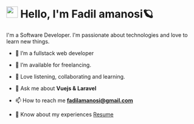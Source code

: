 # <img src="https://imgur.com/C7PX4kM.gif" height="30px" width="30px"> Hello, I'm Fadil amanosi🪐

I'm a Software Developer. I'm passionate about technologies and love to learn new things.

- 🌱 I’m a fullstack web developer

- 🤝 I’m available for freelancing.

- 🌱 Love listening, collaborating and learning.

- 💬 Ask me about **Vuejs & Laravel**

- 📫 How to reach me **fadilamanosi@gmail.com**

- 📄 Know about my experiences <a href="https://fadilamanosi.com/" target="blank">Resume</a>
<br/>

